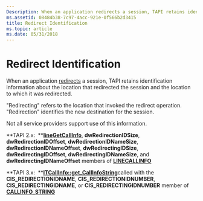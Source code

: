 ```yaml
---
Description: When an application redirects a session, TAPI retains identification information about the location that redirected the session and the location to which it was redirected.
ms.assetid: 08484b38-7c97-4acc-921e-0f566b2d3415
title: Redirect Identification
ms.topic: article
ms.date: 05/31/2018
---
```


# Redirect Identification

When an application [redirects](redirect-ovr.md) a session, TAPI retains identification information about the location that redirected the session and the location to which it was redirected.

"Redirecting" refers to the location that invoked the redirect operation. "Redirection" identifies the new destination for the session.

Not all service providers support use of this information.

**TAPI 2.x:  **[**lineGetCallInfo**](https://msdn.microsoft.com/en-us/library/ms735720(v=VS.85).aspx), **dwRedirectionIDSize**, **dwRedirectionIDOffset**, **dwRedirectionIDNameSize**, **dwRedirectionIDNameOffset**, **dwRedirectingIDSize**, **dwRedirectingIDOffset**, **dwRedirectingIDNameSize**, and **dwRedirectingIDNameOffset** members of [**LINECALLINFO**](https://msdn.microsoft.com/en-us/library/ms735527(v=VS.85).aspx)

**TAPI 3.x:  **[**ITCallInfo::get\_CallInfoString**](/windows/desktop/api/tapi3if/nf-tapi3if-itcallinfo-get_callinfostring)called with the **CIS\_REDIRECTIONIDNAME**, **CIS\_REDIRECTIONIDNUMBER**, **CIS\_REDIRECTINGIDNAME**, or **CIS\_REDIRECTINGIDNUMBER** member of [**CALLINFO\_STRING**](/windows/desktop/api/Tapi3if/ne-tapi3if-callinfo_string)

 

 



